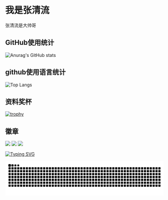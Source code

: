 # 我是张清流  
张清流是大帅哥
## GitHub使用统计
![Anurag's GitHub stats](https://github-readme-stats.vercel.app/api?username=ZhangQL2824)
## github使用语言统计
![Top Langs](https://github-readme-stats.vercel.app/api/top-langs/?username=ZhangQL2824)
## 资料奖杯
[![trophy](https://github-profile-trophy.vercel.app/?username=ZhangQL2824)](https://github.com/ryo-ma/github-profile-trophy)
## 徽章
<img src="https://img.shields.io/badge/-HTML5-E34F26?style=flat-square&logo=html5&logoColor=white" /> 
<img src="https://img.shields.io/badge/-CSS3-1572B6?style=flat-square&logo=css3" /> 
<img src="https://img.shields.io/badge/-JavaScript-oringe?style=flat-square&logo=javascript" />

[![Typing SVG](https://readme-typing-svg.demolab.com?font=Fira+Code&pause=1000&color=56A2F7&random=false&width=435&lines=%E5%BC%A0%E6%B8%85%E6%B5%81%E6%98%AF%E5%A4%A7%E5%B8%85%E5%93%A5)](https://git.io/typing-svg)


<picture>
  <source media="(prefers-color-scheme: dark)" srcset="https://raw.githubusercontent.com/Peter-JXL/Peter-JXL/output/github-contribution-grid-snake-dark.svg">
  <source media="(prefers-color-scheme: light)" srcset="https://raw.githubusercontent.com/Peter-JXL/Peter-JXL/output/github-contribution-grid-snake.svg">
  <img alt="github contribution grid snake animation" src="https://raw.githubusercontent.com/Peter-JXL/Peter-JXL/output/github-contribution-grid-snake.svg">
</picture>









